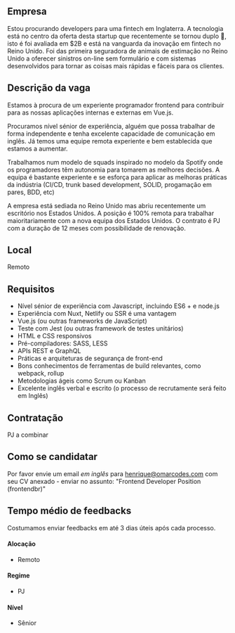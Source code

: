 ## Empresa

Estou procurando developers para uma fintech em Inglaterra. A tecnologia está no centro da oferta desta startup que recentemente se tornou duplo 🦄, isto é foi avaliada em $2B e está na vanguarda da inovação em fintech no Reino Unido. Foi das primeira seguradora de animais de estimação no Reino Unido a oferecer sinistros on-line sem formulário e com sistemas desenvolvidos para tornar as coisas mais rápidas e fáceis para os clientes.

## Descrição da vaga

Estamos à procura de um experiente programador frontend para contribuir para as nossas aplicações internas e externas em Vue.js.

Procuramos nível sénior de experiência, alguém que possa trabalhar de forma independente e tenha excelente capacidade de comunicação em inglês. Já temos uma equipe remota experiente e bem establecida que estamos a aumentar.

Trabalhamos num modelo de squads inspirado no modelo da Spotify onde os programadores têm autonomia para tomarem as melhores decisões. A equipa é bastante experiente e se esforça para aplicar as melhoras práticas da indústria (CI/CD, trunk based development, SOLID, progamação em pares, BDD, etc)

A empresa está sediada no Reino Unido mas abriu recentemente um escritório nos Estados Unidos. A posição é 100% remota para trabalhar maioritariamente com a nova equipa dos Estados Unidos. O contrato é PJ com a duração de 12 meses com possibilidade de renovação.


## Local

Remoto

## Requisitos

- Nível sénior de experiência com Javascript, incluindo ES6 + e node.js
- Experiência com Nuxt, Netlify ou SSR é uma vantagem
- Vue.js (ou outras frameworks de JavaScript)
- Teste com Jest (ou outras framework de testes unitários)
- HTML e CSS responsivos
- Pré-compiladores: SASS, LESS
- APIs REST e GraphQL
- Práticas e arquiteturas de segurança de front-end
- Bons conhecimentos de ferramentas de build relevantes, como webpack, rollup
- Metodologias ágeis como Scrum ou Kanban
- Excelente inglês verbal e escrito (o processo de recrutamente será feito em Inglês)


## Contratação

PJ a combinar

## Como se candidatar

Por favor envie um email _em inglês_ para henrique@omarcodes.com com seu CV anexado - enviar no assunto: 
"Frontend Developer Position (frontendbr)"

## Tempo médio de feedbacks

Costumamos enviar feedbacks em até 3 dias úteis após cada processo.

<!-- ## Labels -->
<!-- retire os labels que não fazem sentido à vaga -->

#### Alocação
- Remoto

#### Regime
- PJ

#### Nível
- Sênior



